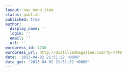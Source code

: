 ```yaml
---
layout: nav_menu_item
status: publish
published: true
author:
  display_name: ''
  login: ''
  email: ''
  url: ''
wordpress_id: 4740
wordpress_url: http://distilledmagazine.com/?p=4740
date: '2013-04-02 21:51:22 +0000'
date_gmt: '2013-04-02 21:51:22 +0000'
---
```


